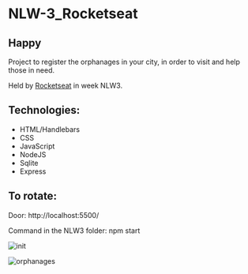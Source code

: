 # NLW-3_Rocketseat

<h2>Happy</h2>
<p>Project to register the orphanages in your city, in order to visit and help those in need.</p>
<p>Held by <a href="https://rocketseat.com.br/">Rocketseat</a> in week NLW3.</p>

<h2>Technologies:</h2>
<ul>
    <li>HTML/Handlebars</li>
    <li>CSS</li>
    <li>JavaScript</li>
    <li>NodeJS</li>
    <li>Sqlite</li>
    <li>Express</li>
</ul>

<h2>To rotate:</h2>
<p>Door: http://localhost:5500/</p>
<p>Command in the NLW3 folder: npm start</p>

![init](https://user-images.githubusercontent.com/61431715/96674645-a0687600-133f-11eb-84e7-67730579830e.png)

![orphanages](https://user-images.githubusercontent.com/61431715/96674648-a199a300-133f-11eb-8e2b-751ff72473c4.png)
